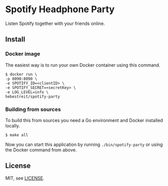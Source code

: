 # Spotify Headphone Party

Listen Spotify together with your friends online.

## Install

### Docker image

The easiest way is to run your own Docker container using this command.

    $ docker run \
    -p 8090:8090 \
    -e SPOTIFY_ID=<clientID> \
    -e SPOTIFY_SECRET=<secretKey> \
    -e LOG_LEVEL=info \
    hebestreit/spotify-party

### Building from sources

To build this from sources you need a Go environment and Docker installed locally.

    $ make all

Now you can start this application by running `./bin/spotify-party` or using the Docker command from above.

## License

MIT, see [LICENSE](https://github.com/hebestreit/spotify-headphone-party/blob/master/LICENSE).
